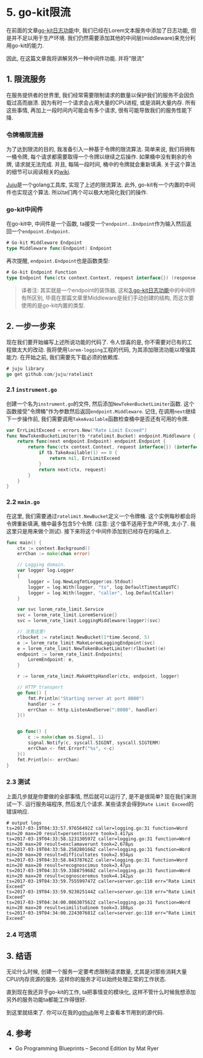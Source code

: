 # 5. go-kit限流

在前面的文章[go-kit日志功能]()中, 我们已经在Lorem文本服务中添加了日志功能, 但是并不足以用于生产环境. 我们仍然需要添加其他的中间层(middleware)来充分利用go-kit的能力.

因此, 在这篇文章我将讲解另外一种中间件功能. 并将"限流"

## 1. 限流服务

在服务提供者的世界里, 我们经常需要限制请求的数量以保护我们的服务不会因负载过高而崩溃. 因为有时一个请求会占用大量的CPU进程, 或是消耗大量内存. 所有这些事情, 再加上一段时间内可能会有多个请求, 很有可能导致我们的服务性能下降.

### 令牌桶限流器

为了达到限流的目的, 我准备引入一种基于令牌的限流算法. 简单来说, 我们将拥有一桶令牌, 每个请求都需要取得一个令牌以继续之后操作. 如果桶中没有剩余的令牌, 请求就无法完成. 并且, 每隔一段时间, 桶中的令牌就会重新填满. 关于这个算法的细节可以阅读相关的[wiki](https://en.wikipedia.org/wiki/Token_bucket).

[Juju](https://github.com/juju/ratelimit)是一个golang工具库, 实现了上述的限流算法. 此外, go-kit有一个内置的中间件也实现这个算法. 所以ta们两个可以极大地简化我们的操作.

### go-kit中间件

在go-kit中, 中间件是一个函数, ta接受一个`endpoint..Endpoint`作为输入然后返回一个`endpoint.Endpoint`.

```go
# Go-kit Middleware Endpoint
type Middleware func(Endpoint) Endpoint
```

再次提醒, `endpoint.Endpoint`也是函数类型:

```go
# Go-kit Endpoint Function
type Endpoint func(ctx context.Context, request interface{}) (response interface{}, err error)
```

> 译者注: 其实就是一个endpoint的装饰器, 这和[3.go-kit日志功能]()中的中间件有所区别, 毕竟在那篇文章里Middleware是我们手动创建的结构, 而这次要使用的是go-kit内置的类型.

## 2. 一步一步来

现在我们要开始编写上述所说功能的代码了. 令人惊喜的是, 你不需要对已有的工程做太大的改动. 我将使用`lorem-logging`工程的代码, 为其添加限流功能以增强其能力. 在开始之前, 我们需要先下载必须的依赖库.

```go
# juju library
go get github.com/juju/ratelimit
```

### 2.1 `instrument.go`

创建一个名为`instrument.go`的文件, 然后添加`NewTokenBucketLimiter`函数. 这个函数接受"令牌桶"作为参数然后返回`endpoint.Middleware`. 记住, 在调用`next`继续下一步操作前, 我们需要调用`TakeAvailable`函数检查桶中是否还有可用的令牌.

```go
var ErrLimitExceed = errors.New("Rate Limit Exceed")
func NewTokenBucketLimiter(tb *ratelimit.Bucket) endpoint.Middleware {
	return func(next endpoint.Endpoint) endpoint.Endpoint {
		return func(ctx context.Context, request interface{}) (interface{}, error) {
			if tb.TakeAvailable(1) == 0 {
				return nil, ErrLimitExceed
			}
			return next(ctx, request)
		}
	}
}
```

### 2.2 `main.go`

在这里, 我们需要通过`ratelimit.NewBucket`定义一个令牌桶. 这个实例每秒都会将令牌重新填满, 桶中最多包含5个令牌. (注意: 这个值不适用于生产环境, 太小了. 我这里只是用来做个测试). 接下来将这个中间件添加到已经存在的端点上.

```go
func main() {
	ctx := context.Background()
	errChan := make(chan error)

	// Logging domain.
	var logger log.Logger
	{
		logger = log.NewLogfmtLogger(os.Stdout)
		logger = log.With(logger, "ts", log.DefaultTimestampUTC)
		logger = log.With(logger, "caller", log.DefaultCaller)
	}

	var svc lorem_rate_limit.Service
	svc = lorem_rate_limit.LoremService{}
	svc = lorem_rate_limit.LoggingMiddleware(logger)(svc)

    // 注意这里!
	rlbucket := ratelimit.NewBucket(1*time.Second, 5)
	e := lorem_rate_limit.MakeLoremLoggingEndpoint(svc)
	e = lorem_rate_limit.NewTokenBucketLimiter(rlbucket)(e)
	endpoint := lorem_rate_limit.Endpoints{
		LoremEndpoint: e,
	}

	r := lorem_rate_limit.MakeHttpHandler(ctx, endpoint, logger)

	// HTTP transport
	go func() {
		fmt.Println("Starting server at port 8080")
		handler := r
		errChan <- http.ListenAndServe(":8080", handler)
	}()


	go func() {
		c := make(chan os.Signal, 1)
		signal.Notify(c, syscall.SIGINT, syscall.SIGTERM)
		errChan <- fmt.Errorf("%s", <-c)
	}()
	fmt.Println(<- errChan)
}
```

### 2.3 测试

上面几步就是你要做的全部事情, 然后就可以运行了, 是不是很简单? 现在我们来测试一下. 运行服务端程序, 然后发几个请求. 某些请求会得到`Rate Limit Exceed`的错误响应.

```
# output logs
ts=2017-03-19T04:33:57.97656492Z caller=logging.go:31 function=Word min=20 max=20 result=persentiscere took=3.417µs
ts=2017-03-19T04:33:58.123130597Z caller=logging.go:31 function=Word min=20 max=20 result=exclamaverunt took=2.678µs
ts=2017-03-19T04:33:58.258280166Z caller=logging.go:31 function=Word min=20 max=20 result=difficultates took=2.934µs
ts=2017-03-19T04:33:58.84378762Z caller=logging.go:31 function=Word min=20 max=20 result=recognoscimus took=3.47µs
ts=2017-03-19T04:33:59.338875968Z caller=logging.go:31 function=Word min=20 max=20 result=cognosceremus took=4.142µs
ts=2017-03-19T04:33:59.755599747Z caller=server.go:110 err="Rate Limit Exceed"
ts=2017-03-19T04:33:59.923025144Z caller=server.go:110 err="Rate Limit Exceed"
ts=2017-03-19T04:34:00.086307562Z caller=logging.go:31 function=Word min=20 max=20 result=similitudinem took=3.108µs
ts=2017-03-19T04:34:00.224307681Z caller=server.go:110 err="Rate Limit Exceed"
```

### 2.4 可选项

## 3. 结语

无论什么时候, 创建一个服务一定要考虑限制请求数量, 尤其是对那些消耗大量CPU/内存资源的服务. 这样你的服务才可以始终处理正常的工作状态.

直到现在我还异于go-kit的工作, ta把事情变的模块化, 这样不管什么时候我想添加另外的服务功能ta都能工作得很好.

到这里就结束了. 你可以在我的[github](https://github.com/ru-rocker/gokit-playground)账号上查看本节用到的源代码.

## 4. 参考

- Go Programming Blueprints – Second Edition by Mat Ryer